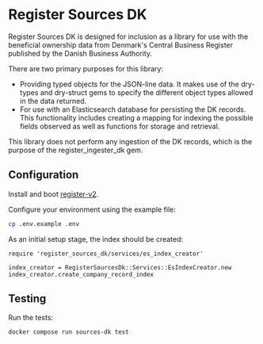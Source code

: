 # Register Sources DK

Register Sources DK is designed for inclusion as a library for use with the beneficial ownership data from Denmark's Central Business Register published by the Danish Business Authority.

There are two primary purposes for this library:

- Providing typed objects for the JSON-line data. It makes use of the dry-types and dry-struct gems to specify the different object types allowed in the data returned.
- For use with an Elasticsearch database for
persisting the DK records. This functionality includes creating a mapping for indexing the possible fields observed as well as functions for storage and retrieval.

This library does not perform any ingestion of the DK records, which is the purpose of the register_ingester_dk gem.

## Configuration

Install and boot [register-v2](https://github.com/openownership/register-v2).

Configure your environment using the example file:

```sh
cp .env.example .env
```

As an initial setup stage, the index should be created:
```
require 'register_sources_dk/services/es_index_creator'

index_creator = RegisterSourcesDk::Services::EsIndexCreator.new
index_creator.create_company_record_index
```

## Testing

Run the tests:

```sh
docker compose run sources-dk test
```
